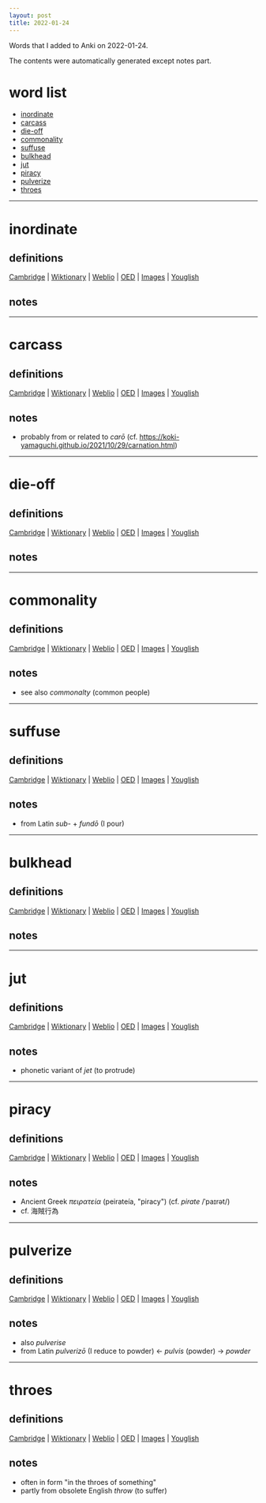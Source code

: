 ```yaml
---
layout: post
title: 2022-01-24
---
```


Words that I added to Anki on 2022-01-24.

The contents were automatically generated except notes part.
# word list
- [inordinate](#inordinate)
- [carcass](#carcass)
- [die-off](#die-off)
- [commonality](#commonality)
- [suffuse](#suffuse)
- [bulkhead](#bulkhead)
- [jut](#jut)
- [piracy](#piracy)
- [pulverize](#pulverize)
- [throes](#throes)

---

# inordinate
## definitions
[Cambridge](https://dictionary.cambridge.org/us/dictionary/english/inordinate)
|
[Wiktionary](https://en.wiktionary.org/wiki/inordinate#English)
|
[Weblio](https://ejje.weblio.jp/content_find?query=inordinate&searchType=exact)
|
[OED](https://www.oed.com/search?q=inordinate)
|
[Images](https://www.google.com/search?tbm=isch&q=inordinate)
|
[Youglish](https://youglish.com/pronounce/inordinate/english/us)

## notes

---

# carcass
## definitions
[Cambridge](https://dictionary.cambridge.org/us/dictionary/english/carcass)
|
[Wiktionary](https://en.wiktionary.org/wiki/carcass#English)
|
[Weblio](https://ejje.weblio.jp/content_find?query=carcass&searchType=exact)
|
[OED](https://www.oed.com/search?q=carcass)
|
[Images](https://www.google.com/search?tbm=isch&q=carcass)
|
[Youglish](https://youglish.com/pronounce/carcass/english/us)

## notes
- probably from or related to *carō* (cf. <https://koki-yamaguchi.github.io/2021/10/29/carnation.html>)

---

# die-off
## definitions
[Cambridge](https://dictionary.cambridge.org/us/dictionary/english/die-off)
|
[Wiktionary](https://en.wiktionary.org/wiki/die-off#English)
|
[Weblio](https://ejje.weblio.jp/content_find?query=die-off&searchType=exact)
|
[OED](https://www.oed.com/search?q=die-off)
|
[Images](https://www.google.com/search?tbm=isch&q=die-off)
|
[Youglish](https://youglish.com/pronounce/die-off/english/us)

## notes

---

# commonality
## definitions
[Cambridge](https://dictionary.cambridge.org/us/dictionary/english/commonality)
|
[Wiktionary](https://en.wiktionary.org/wiki/commonality#English)
|
[Weblio](https://ejje.weblio.jp/content_find?query=commonality&searchType=exact)
|
[OED](https://www.oed.com/search?q=commonality)
|
[Images](https://www.google.com/search?tbm=isch&q=commonality)
|
[Youglish](https://youglish.com/pronounce/commonality/english/us)

## notes
- see also *commonalty* (common people)

---

# suffuse
## definitions
[Cambridge](https://dictionary.cambridge.org/us/dictionary/english/suffuse)
|
[Wiktionary](https://en.wiktionary.org/wiki/suffuse#English)
|
[Weblio](https://ejje.weblio.jp/content_find?query=suffuse&searchType=exact)
|
[OED](https://www.oed.com/search?q=suffuse)
|
[Images](https://www.google.com/search?tbm=isch&q=suffuse)
|
[Youglish](https://youglish.com/pronounce/suffuse/english/us)

## notes
- from Latin *sub-* + *fundō* (I pour)

---

# bulkhead
## definitions
[Cambridge](https://dictionary.cambridge.org/us/dictionary/english/bulkhead)
|
[Wiktionary](https://en.wiktionary.org/wiki/bulkhead#English)
|
[Weblio](https://ejje.weblio.jp/content_find?query=bulkhead&searchType=exact)
|
[OED](https://www.oed.com/search?q=bulkhead)
|
[Images](https://www.google.com/search?tbm=isch&q=bulkhead)
|
[Youglish](https://youglish.com/pronounce/bulkhead/english/us)

## notes

---

# jut
## definitions
[Cambridge](https://dictionary.cambridge.org/us/dictionary/english/jut)
|
[Wiktionary](https://en.wiktionary.org/wiki/jut#English)
|
[Weblio](https://ejje.weblio.jp/content_find?query=jut&searchType=exact)
|
[OED](https://www.oed.com/search?q=jut)
|
[Images](https://www.google.com/search?tbm=isch&q=jut)
|
[Youglish](https://youglish.com/pronounce/jut/english/us)

## notes
- phonetic variant of *jet* (to protrude)

---

# piracy
## definitions
[Cambridge](https://dictionary.cambridge.org/us/dictionary/english/piracy)
|
[Wiktionary](https://en.wiktionary.org/wiki/piracy#English)
|
[Weblio](https://ejje.weblio.jp/content_find?query=piracy&searchType=exact)
|
[OED](https://www.oed.com/search?q=piracy)
|
[Images](https://www.google.com/search?tbm=isch&q=piracy)
|
[Youglish](https://youglish.com/pronounce/piracy/english/us)

## notes
- Ancient Greek *πειρατεία* (peirateía, "piracy") (cf. *pirate* /ˈpaɪrət/)
- cf. 海賊行為

---

# pulverize
## definitions
[Cambridge](https://dictionary.cambridge.org/us/dictionary/english/pulverize)
|
[Wiktionary](https://en.wiktionary.org/wiki/pulverize#English)
|
[Weblio](https://ejje.weblio.jp/content_find?query=pulverize&searchType=exact)
|
[OED](https://www.oed.com/search?q=pulverize)
|
[Images](https://www.google.com/search?tbm=isch&q=pulverize)
|
[Youglish](https://youglish.com/pronounce/pulverize/english/us)

## notes
- also *pulverise*
- from Latin *pulverizō* (I reduce to powder) <- *pulvis* (powder) -> *powder*

---

# throes
## definitions
[Cambridge](https://dictionary.cambridge.org/us/dictionary/english/throes)
|
[Wiktionary](https://en.wiktionary.org/wiki/throes#English)
|
[Weblio](https://ejje.weblio.jp/content_find?query=throes&searchType=exact)
|
[OED](https://www.oed.com/search?q=throes)
|
[Images](https://www.google.com/search?tbm=isch&q=throes)
|
[Youglish](https://youglish.com/pronounce/throes/english/us)

## notes
- often in form "in the throes of something"
- partly from obsolete English *throw* (to suffer)

